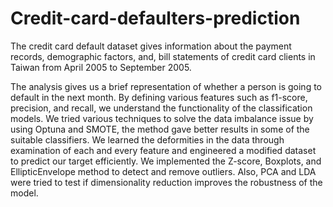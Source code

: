 # Credit-card-defaulters-prediction
The credit card default dataset gives information about the payment records, demographic factors, and, bill statements of credit card clients in Taiwan from April 2005 to September 2005.


The analysis gives us a brief representation of whether a person is going to default in the next month. By defining various features such as f1-score, precision, and recall, we understand the functionality of the classification models.  We tried various techniques to solve the data imbalance issue by using Optuna and SMOTE, the method gave better results in some of the suitable classifiers. We learned the deformities in the data through examination of each and every feature and engineered a modified dataset to predict our target efficiently. We implemented the Z-score, Boxplots, and EllipticEnvelope method to detect and remove outliers. Also, PCA and LDA were tried to test if dimensionality reduction improves the robustness of the model. 


